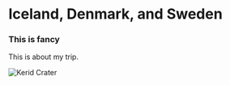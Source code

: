# Iceland, Denmark, and Sweden

### This is fancy

This is about my trip.

![Kerid Crater](docs/assets/images/Kerid_Crater.jpg)